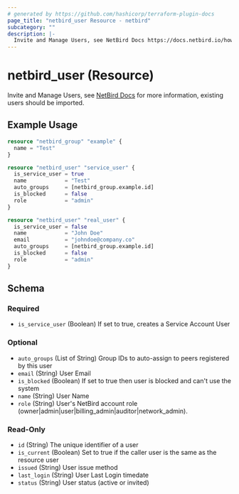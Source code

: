 ```yaml
---
# generated by https://github.com/hashicorp/terraform-plugin-docs
page_title: "netbird_user Resource - netbird"
subcategory: ""
description: |-
  Invite and Manage Users, see NetBird Docs https://docs.netbird.io/how-to/add-users-to-your-network for more information, existing users should be imported.
---
```


# netbird_user (Resource)

Invite and Manage Users, see [NetBird Docs](https://docs.netbird.io/how-to/add-users-to-your-network) for more information, existing users should be imported.

## Example Usage

```terraform
resource "netbird_group" "example" {
  name = "Test"
}

resource "netbird_user" "service_user" {
  is_service_user = true
  name            = "Test"
  auto_groups     = [netbird_group.example.id]
  is_blocked      = false
  role            = "admin"
}

resource "netbird_user" "real_user" {
  is_service_user = false
  name            = "John Doe"
  email           = "johndoe@company.co"
  auto_groups     = [netbird_group.example.id]
  is_blocked      = false
  role            = "admin"
}
```

<!-- schema generated by tfplugindocs -->
## Schema

### Required

- `is_service_user` (Boolean) If set to true, creates a Service Account User

### Optional

- `auto_groups` (List of String) Group IDs to auto-assign to peers registered by this user
- `email` (String) User Email
- `is_blocked` (Boolean) If set to true then user is blocked and can't use the system
- `name` (String) User Name
- `role` (String) User's NetBird account role (owner|admin|user|billing_admin|auditor|network_admin).

### Read-Only

- `id` (String) The unique identifier of a user
- `is_current` (Boolean) Set to true if the caller user is the same as the resource user
- `issued` (String) User issue method
- `last_login` (String) User Last Login timedate
- `status` (String) User status (active or invited)

